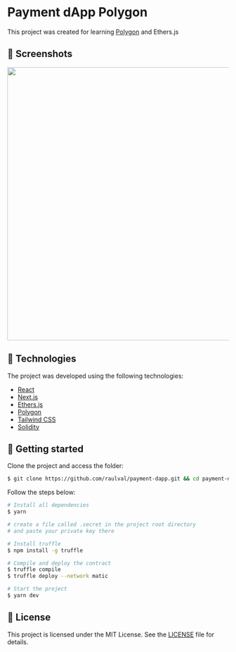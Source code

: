 # Payment dApp Polygon

This project was created for learning [Polygon](https://polygon.technology/) and Ethers.js

## 📸 Screenshots

<img src="https://raw.githubusercontent.com/figment-networks/learn-tutorials/master/assets/peer-to-peer-payment-ui.png" width=620 />

## 🧪 Technologies

The project was developed using the following technologies:

- [React](https://reactjs.org)
- [Next.js](https://www.nextjs.org/)
- [Ethers.js](https://ethers.org/)
- [Polygon](https://polygon.technology/)
- [Tailwind CSS](https://tailwindcss.com/)
- [Solidity](https://soliditylang.org/)

## 🚀 Getting started

Clone the project and access the folder:

```bash
$ git clone https://github.com/raulval/payment-dapp.git && cd payment-dapp
```

Follow the steps below:
```bash
# Install all dependencies
$ yarn

# create a file called .secret in the project root directory 
# and paste your private key there

# Install truffle
$ npm install -g truffle

# Compile and deploy the contract
$ truffle compile
$ truffle deploy --network matic

# Start the project
$ yarn dev

```


## 📝 License

This project is licensed under the MIT License. See the [LICENSE](LICENSE.md) file for details.
